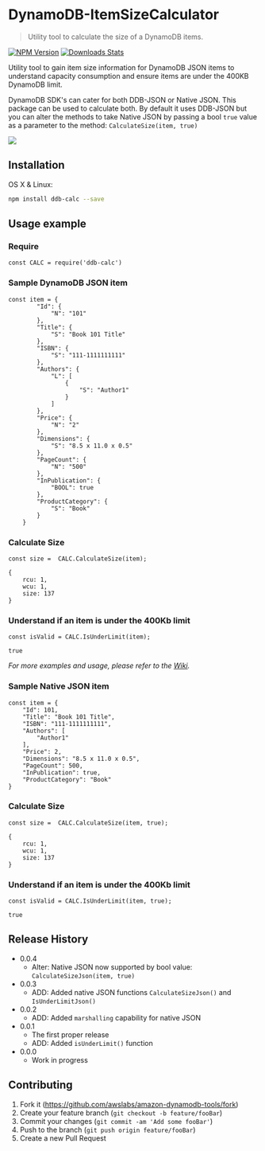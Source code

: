 # DynamoDB-ItemSizeCalculator
> Utility tool to calculate the size of a DynamoDB items.

[![NPM Version][npm-image]][npm-url]
[![Downloads Stats][npm-downloads]][npm-url]

Utility tool to gain item size information for DynamoDB JSON items to understand capacity consumption and ensure items are under the 400KB DynamoDB limit.

DynamoDB SDK's can cater for both DDB-JSON or Native JSON. This package can be used to calculate both. By default it uses DDB-JSON but you can alter the methods to take Native JSON by passing a bool `true` value as a parameter to the method:
`CalculateSize(item, true)`

![](https://www.cdata.com/blog/articles/20191018-dynamodb-performance-0.png)

## Installation

OS X & Linux:

```sh
npm install ddb-calc --save
```


## Usage example  
  
### **Require**
 ```
const CALC = require('ddb-calc')
 ```

### **Sample DynamoDB JSON item**
```
const item = {
        "Id": {
            "N": "101"
        },
        "Title": {
            "S": "Book 101 Title"
        },
        "ISBN": {
            "S": "111-1111111111"
        },
        "Authors": {
            "L": [
                {
                    "S": "Author1"
                }
            ]
        },
        "Price": {
            "N": "2"
        },
        "Dimensions": {
            "S": "8.5 x 11.0 x 0.5"
        },
        "PageCount": {
            "N": "500"
        },
        "InPublication": {
            "BOOL": true
        },
        "ProductCategory": {
            "S": "Book"
        }
    }

```

### **Calculate Size**
```
const size =  CALC.CalculateSize(item);
```
```
{ 
    rcu: 1, 
    wcu: 1, 
    size: 137 
}
```

### **Understand if an item is under the 400Kb limit**
```
const isValid = CALC.IsUnderLimit(item);
```
```
true
```
_For more examples and usage, please refer to the [Wiki][wiki]._


### **Sample Native JSON item**
```
const item = {
    "Id": 101,
    "Title": "Book 101 Title",
    "ISBN": "111-1111111111",
    "Authors": [
        "Author1"
    ],
    "Price": 2,
    "Dimensions": "8.5 x 11.0 x 0.5",
    "PageCount": 500,
    "InPublication": true,
    "ProductCategory": "Book"
}
```

### **Calculate Size**
```
const size =  CALC.CalculateSize(item, true);
```

```
{ 
    rcu: 1, 
    wcu: 1, 
    size: 137 
}
```

### **Understand if an item is under the 400Kb limit**
```
const isValid = CALC.IsUnderLimit(item, true);
```
```
true
```

## Release History
* 0.0.4
    * Alter: Native JSON now supported by bool value: `CalculateSizeJson(item, true)`
* 0.0.3
    * ADD: Added native JSON functions `CalculateSizeJson()` and `IsUnderLimitJson()`
* 0.0.2
    * ADD: Added `marshalling` capability for native JSON
* 0.0.1
    * The first proper release
    * ADD: Added `isUnderLimit()` function
* 0.0.0
    * Work in progress


## Contributing

1. Fork it (<https://github.com/awslabs/amazon-dynamodb-tools/fork>)
2. Create your feature branch (`git checkout -b feature/fooBar`)
3. Commit your changes (`git commit -am 'Add some fooBar'`)
4. Push to the branch (`git push origin feature/fooBar`)
5. Create a new Pull Request

<!-- Markdown link & img dfn's -->
[npm-image]: https://img.shields.io/npm/v/ddb-calc.svg?style=flat-square
[npm-url]: https://npmjs.org/package/ddb-calc
[npm-downloads]: https://img.shields.io/npm/dm/ddb-calc.svg?style=flat-square
[wiki]: https://github.com/leeroyhannigan/DynamoDB-ItemSizeCalculator/wiki
